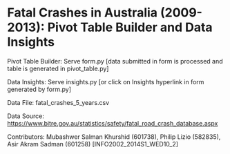 Fatal Crashes in Australia (2009-2013): Pivot Table Builder and Data Insights
=======================

Pivot Table Builder: Serve form.py [data submitted in form is processed and table is generated in pivot_table.py]

Data Insights: Serve insights.py [or click on Insights hyperlink in form generated by form.py]

Data File: fatal_crashes_5_years.csv

Data Source: https://www.bitre.gov.au/statistics/safety/fatal_road_crash_database.aspx

Contributors: Mubashwer Salman Khurshid (601738), Philip Lizio (582835), Asir Akram Sadman (601258) [INFO2002_2014S1_WED10_2]
